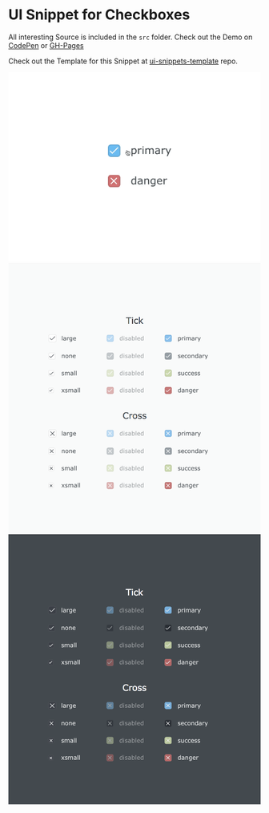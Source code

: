 # UI Snippet for Checkboxes

All interesting Source is included in the `src` folder.
Check out the Demo on [CodePen](https://codepen.io/Zaku/details/zjarZO/) or [GH-Pages](https://tamino-martinius.github.io/ui-snippets-radiobuttons/)

Check out the Template for this Snippet at [ui-snippets-template](https://github.com/tamino-martinius/ui-snippets-template) repo.

![Animated](assets/animated.gif?raw=true)
![Light](assets/light.png?raw=true)
![Dark](assets/dark.png?raw=true)
